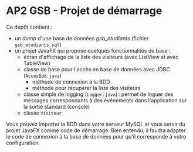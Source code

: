# AP2 GSB - Projet de démarrage

Ce dépôt contient :

- un _dump_ d'une base de données _gsb_etudiants_ (fichier `gsb_etudiants.sql`)
- un projet JavaFX qui propose quelques fonctionnalités de base :
  - écran d'affichage de la liste des visiteurs (avec ListView et avec TableView)
  - classe de base pour l'accès en base de données avec JDBC (`AccesBdd.java`)
    - méthode de connexion à la BDD
    - méthode pour récupérer la liste des visiteurs
  - classe simple de logging (`Logger.java`) : permet de loguer des messages correspondants à des événements dans l'application sur la sortie standard (console)
  - classe `Visiteur`

Vous pouvez importer la BDD dans votre serveur MySQL et vous servir du projet JavaFX comme code de démarrage. Bien entendu, il faudra adapter le code de connexion à la base de données pour qu'il corresponde à votre configuration.
